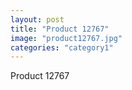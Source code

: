 ```yaml
---
layout: post
title: "Product 12767"
image: "product12767.jpg"
categories: "category1"
---
```

Product 12767
